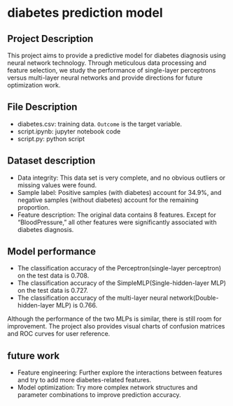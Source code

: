 # diabetes prediction model

## Project Description
This project aims to provide a predictive model for diabetes diagnosis using neural network technology. Through meticulous data processing and feature selection, we study the performance of single-layer perceptrons versus multi-layer neural networks and provide directions for future optimization work.

## File Description
* diabetes.csv: training data. `Outcome` is the target variable.
* script.ipynb: jupyter notebook code
* script.py: python script

 ## Dataset description
* Data integrity: This data set is very complete, and no obvious outliers or missing values ​​were found.
* Sample label: Positive samples (with diabetes) account for 34.9%, and negative samples (without diabetes) account for the remaining proportion.
* Feature description: The original data contains 8 features. Except for “BloodPressure,” all other features were significantly associated with diabetes diagnosis.

## Model performance
* The classification accuracy of the Perceptron(single-layer perceptron) on the test data is 0.708.
* The classification accuracy of the SimpleMLP(Single-hidden-layer MLP) on the test data is 0.727.
* The classification accuracy of the multi-layer neural network(Double-hidden-layer MLP) is 0.766.

Although the performance of the two MLPs is similar, there is still room for improvement. The project also provides visual charts of confusion matrices and ROC curves for user reference.

## future work

* Feature engineering: Further explore the interactions between features and try to add more diabetes-related features.
*  Model optimization: Try more complex network structures and parameter combinations to improve prediction accuracy.
